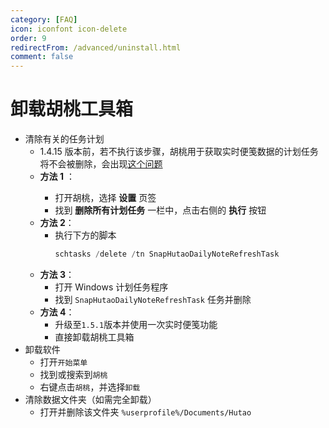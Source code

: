 ```yaml
---
category: [FAQ]
icon: iconfont icon-delete
order: 9
redirectFrom: /advanced/uninstall.html
comment: false
---
```


# 卸载胡桃工具箱

- 清除有关的任务计划
  - 1.4.15 版本前，若不执行该步骤，胡桃用于获取实时便笺数据的计划任务将不会被删除，会出现[这个问题](FAQ.md#为什么会弹出需要使用新应用以打开的对话框)
  - **方法 1** <Badge text="仅限早于 1.4.15 的版本" type="tip" />：
    - 打开胡桃，选择 **设置** 页签
    - 找到 **删除所有计划任务** 一栏中，点击右侧的 **执行** 按钮 <Badge text="需要管理员模式" type="tip" />
  - **方法 2**：
    - 执行下方的脚本
      ```PowerShell
      schtasks /delete /tn SnapHutaoDailyNoteRefreshTask
      ```
  - **方法 3**：
    - 打开 Windows 计划任务程序
    - 找到 `SnapHutaoDailyNoteRefreshTask` 任务并删除
  - **方法 4**：
    - 升级至`1.5.1`版本并使用一次实时便笺功能
    - 直接卸载胡桃工具箱
- 卸载软件
  - 打开`开始菜单`
  - 找到或搜索到`胡桃`
  - 右键点击`胡桃`，并选择`卸载`
- 清除数据文件夹（如需完全卸载）
  - 打开并删除该文件夹 `%userprofile%/Documents/Hutao`
